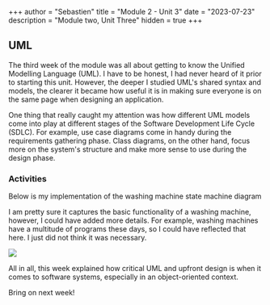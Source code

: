+++
author = "Sebastien"
title = "Module 2 - Unit 3"
date = "2023-07-23"
description = "Module two, Unit Three"
hidden = true
+++

## UML

The third week of the module was all about getting to know the Unified Modelling Language (UML). I have to be honest, I had never heard of it prior to starting this unit.
However, the deeper I studied UML's shared syntax and models, the clearer it became how useful it is in making sure everyone is on the same page when designing an application.

One thing that really caught my attention was how different UML models come into play at different stages of the Software Development Life Cycle (SDLC). For example, use case diagrams come in handy during the requirements gathering phase. Class diagrams, on the other hand, focus more on the system's structure and make more sense to use during the design phase.

### Activities

Below is my implementation of the washing machine state machine diagram

I am pretty sure it captures the basic functionality of a washing machine, however, I could have added more details. For example, washing machines have a multitude of programs these days, so I could have reflected that here. I just did not think it was necessary.

![](/washing_machine_uml.png)


All in all, this week explained how critical UML and upfront design is when it comes to software systems, especially in an object-oriented context.

Bring on next week!